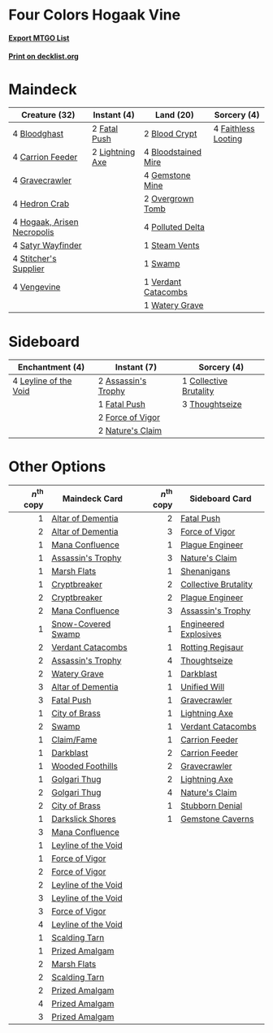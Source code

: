 # Four Colors Hogaak Vine

#### [Export MTGO List](../collection/Four%20Colors%20Hogaak%20Vine/Four%20Colors%20Hogaak%20Vine.txt)
#### [Print on decklist.org](http://decklist.org/?deckmain=2%09Blood%20Crypt%0A4%09Bloodghast%0A4%09Bloodstained%20Mire%0A4%09Carrion%20Feeder%0A4%09Faithless%20Looting%0A2%09Fatal%20Push%0A4%09Gemstone%20Mine%0A4%09Gravecrawler%0A4%09Hedron%20Crab%0A4%09Hogaak,%20Arisen%20Necropolis%0A2%09Lightning%20Axe%0A2%09Overgrown%20Tomb%0A4%09Polluted%20Delta%0A4%09Satyr%20Wayfinder%0A1%09Steam%20Vents%0A4%09Stitcher's%20Supplier%0A1%09Swamp%0A4%09Vengevine%0A1%09Verdant%20Catacombs%0A1%09Watery%20Grave&deckside=2%09Assassin's%20Trophy%0A1%09Collective%20Brutality%0A1%09Fatal%20Push%0A2%09Force%20of%20Vigor%0A4%09Leyline%20of%20the%20Void%0A2%09Nature's%20Claim%0A3%09Thoughtseize)
# Maindeck

|                                            Creature (32)                                             |                                       Instant (4)                                        |                                          Land (20)                                           |                                         Sorcery (4)                                          |
|------------------------------------------------------------------------------------------------------|------------------------------------------------------------------------------------------|----------------------------------------------------------------------------------------------|----------------------------------------------------------------------------------------------|
|4 [Bloodghast](http://gatherer.wizards.com/Pages/Card/Details.aspx?multiverseid=438648)               |2 [Fatal Push](http://gatherer.wizards.com/Pages/Card/Details.aspx?multiverseid=423724)   |2 [Blood Crypt](http://gatherer.wizards.com/Pages/Card/Details.aspx?multiverseid=97102)       |4 [Faithless Looting](http://gatherer.wizards.com/Pages/Card/Details.aspx?multiverseid=389512)|
|4 [Carrion Feeder](http://gatherer.wizards.com/Pages/Card/Details.aspx?multiverseid=210133)           |2 [Lightning Axe](http://gatherer.wizards.com/Pages/Card/Details.aspx?multiverseid=409925)|4 [Bloodstained Mire](http://gatherer.wizards.com/Pages/Card/Details.aspx?multiverseid=405094)|                                                                                              |
|4 [Gravecrawler](http://gatherer.wizards.com/Pages/Card/Details.aspx?multiverseid=409635)             |                                                                                          |4 [Gemstone Mine](http://gatherer.wizards.com/Pages/Card/Details.aspx?multiverseid=109761)    |                                                                                              |
|4 [Hedron Crab](http://gatherer.wizards.com/Pages/Card/Details.aspx?multiverseid=180348)              |                                                                                          |2 [Overgrown Tomb](http://gatherer.wizards.com/Pages/Card/Details.aspx?multiverseid=405103)   |                                                                                              |
|4 [Hogaak, Arisen Necropolis](http://gatherer.wizards.com/Pages/Card/Details.aspx?multiverseid=464151)|                                                                                          |4 [Polluted Delta](http://gatherer.wizards.com/Pages/Card/Details.aspx?multiverseid=405104)   |                                                                                              |
|4 [Satyr Wayfinder](http://gatherer.wizards.com/Pages/Card/Details.aspx?multiverseid=378508)          |                                                                                          |1 [Steam Vents](http://gatherer.wizards.com/Pages/Card/Details.aspx?multiverseid=405109)      |                                                                                              |
|4 [Stitcher's Supplier](http://gatherer.wizards.com/Pages/Card/Details.aspx?multiverseid=447257)      |                                                                                          |1 [Swamp](http://gatherer.wizards.com/Pages/Card/Details.aspx?multiverseid=439858)            |                                                                                              |
|4 [Vengevine](http://gatherer.wizards.com/Pages/Card/Details.aspx?multiverseid=457124)                |                                                                                          |1 [Verdant Catacombs](http://gatherer.wizards.com/Pages/Card/Details.aspx?multiverseid=405113)|                                                                                              |
|                                                                                                      |                                                                                          |1 [Watery Grave](http://gatherer.wizards.com/Pages/Card/Details.aspx?multiverseid=405114)     |                                                                                              |


# Sideboard

|                                        Enchantment (4)                                         |                                         Instant (7)                                          |                                           Sorcery (4)                                           |
|------------------------------------------------------------------------------------------------|----------------------------------------------------------------------------------------------|-------------------------------------------------------------------------------------------------|
|4 [Leyline of the Void](http://gatherer.wizards.com/Pages/Card/Details.aspx?multiverseid=107682)|2 [Assassin's Trophy](http://gatherer.wizards.com/Pages/Card/Details.aspx?multiverseid=452902)|1 [Collective Brutality](http://gatherer.wizards.com/Pages/Card/Details.aspx?multiverseid=414380)|
|                                                                                                |1 [Fatal Push](http://gatherer.wizards.com/Pages/Card/Details.aspx?multiverseid=423724)       |3 [Thoughtseize](http://gatherer.wizards.com/Pages/Card/Details.aspx?multiverseid=438676)        |
|                                                                                                |2 [Force of Vigor](http://gatherer.wizards.com/Pages/Card/Details.aspx?multiverseid=464113)   |                                                                                                 |
|                                                                                                |2 [Nature's Claim](http://gatherer.wizards.com/Pages/Card/Details.aspx?multiverseid=382316)   |                                                                                                 |


# Other Options

|*n*<sup>th</sup> copy|                                        Maindeck Card                                         |*n*<sup>th</sup> copy|                                        Sideboard Card                                         |
|--------------------:|----------------------------------------------------------------------------------------------|--------------------:|-----------------------------------------------------------------------------------------------|
|                    1|[Altar of Dementia](http://gatherer.wizards.com/Pages/Card/Details.aspx?multiverseid=382212)  |                    2|[Fatal Push](http://gatherer.wizards.com/Pages/Card/Details.aspx?multiverseid=423724)          |
|                    2|[Altar of Dementia](http://gatherer.wizards.com/Pages/Card/Details.aspx?multiverseid=382212)  |                    3|[Force of Vigor](http://gatherer.wizards.com/Pages/Card/Details.aspx?multiverseid=464113)      |
|                    1|[Mana Confluence](http://gatherer.wizards.com/Pages/Card/Details.aspx?multiverseid=409573)    |                    1|[Plague Engineer](http://gatherer.wizards.com/Pages/Card/Details.aspx?multiverseid=464049)     |
|                    1|[Assassin's Trophy](http://gatherer.wizards.com/Pages/Card/Details.aspx?multiverseid=452902)  |                    3|[Nature's Claim](http://gatherer.wizards.com/Pages/Card/Details.aspx?multiverseid=382316)      |
|                    1|[Marsh Flats](http://gatherer.wizards.com/Pages/Card/Details.aspx?multiverseid=405101)        |                    1|[Shenanigans](http://gatherer.wizards.com/Pages/Card/Details.aspx?multiverseid=464095)         |
|                    1|[Cryptbreaker](http://gatherer.wizards.com/Pages/Card/Details.aspx?multiverseid=414381)       |                    2|[Collective Brutality](http://gatherer.wizards.com/Pages/Card/Details.aspx?multiverseid=414380)|
|                    2|[Cryptbreaker](http://gatherer.wizards.com/Pages/Card/Details.aspx?multiverseid=414381)       |                    2|[Plague Engineer](http://gatherer.wizards.com/Pages/Card/Details.aspx?multiverseid=464049)     |
|                    2|[Mana Confluence](http://gatherer.wizards.com/Pages/Card/Details.aspx?multiverseid=409573)    |                    3|[Assassin's Trophy](http://gatherer.wizards.com/Pages/Card/Details.aspx?multiverseid=452902)   |
|                    1|[Snow-Covered Swamp](http://gatherer.wizards.com/Pages/Card/Details.aspx?multiverseid=121256) |                    1|[Engineered Explosives](http://gatherer.wizards.com/Pages/Card/Details.aspx?multiverseid=50139)|
|                    2|[Verdant Catacombs](http://gatherer.wizards.com/Pages/Card/Details.aspx?multiverseid=405113)  |                    1|[Rotting Regisaur](http://gatherer.wizards.com/Pages/Card/Details.aspx?multiverseid=466865)    |
|                    2|[Assassin's Trophy](http://gatherer.wizards.com/Pages/Card/Details.aspx?multiverseid=452902)  |                    4|[Thoughtseize](http://gatherer.wizards.com/Pages/Card/Details.aspx?multiverseid=438676)        |
|                    2|[Watery Grave](http://gatherer.wizards.com/Pages/Card/Details.aspx?multiverseid=405114)       |                    1|[Darkblast](http://gatherer.wizards.com/Pages/Card/Details.aspx?multiverseid=456055)           |
|                    3|[Altar of Dementia](http://gatherer.wizards.com/Pages/Card/Details.aspx?multiverseid=382212)  |                    1|[Unified Will](http://gatherer.wizards.com/Pages/Card/Details.aspx?multiverseid=193456)        |
|                    3|[Fatal Push](http://gatherer.wizards.com/Pages/Card/Details.aspx?multiverseid=423724)         |                    1|[Gravecrawler](http://gatherer.wizards.com/Pages/Card/Details.aspx?multiverseid=409635)        |
|                    1|[City of Brass](http://gatherer.wizards.com/Pages/Card/Details.aspx?multiverseid=4178)        |                    1|[Lightning Axe](http://gatherer.wizards.com/Pages/Card/Details.aspx?multiverseid=409925)       |
|                    2|[Swamp](http://gatherer.wizards.com/Pages/Card/Details.aspx?multiverseid=439858)              |                    1|[Verdant Catacombs](http://gatherer.wizards.com/Pages/Card/Details.aspx?multiverseid=405113)   |
|                    1|[Claim/Fame](http://gatherer.wizards.com/Pages/Card/Details.aspx?multiverseid=430839)         |                    1|[Carrion Feeder](http://gatherer.wizards.com/Pages/Card/Details.aspx?multiverseid=210133)      |
|                    1|[Darkblast](http://gatherer.wizards.com/Pages/Card/Details.aspx?multiverseid=456055)          |                    2|[Carrion Feeder](http://gatherer.wizards.com/Pages/Card/Details.aspx?multiverseid=210133)      |
|                    1|[Wooded Foothills](http://gatherer.wizards.com/Pages/Card/Details.aspx?multiverseid=405116)   |                    2|[Gravecrawler](http://gatherer.wizards.com/Pages/Card/Details.aspx?multiverseid=409635)        |
|                    1|[Golgari Thug](http://gatherer.wizards.com/Pages/Card/Details.aspx?multiverseid=292953)       |                    2|[Lightning Axe](http://gatherer.wizards.com/Pages/Card/Details.aspx?multiverseid=409925)       |
|                    2|[Golgari Thug](http://gatherer.wizards.com/Pages/Card/Details.aspx?multiverseid=292953)       |                    4|[Nature's Claim](http://gatherer.wizards.com/Pages/Card/Details.aspx?multiverseid=382316)      |
|                    2|[City of Brass](http://gatherer.wizards.com/Pages/Card/Details.aspx?multiverseid=4178)        |                    1|[Stubborn Denial](http://gatherer.wizards.com/Pages/Card/Details.aspx?multiverseid=386673)     |
|                    1|[Darkslick Shores](http://gatherer.wizards.com/Pages/Card/Details.aspx?multiverseid=209400)   |                    1|[Gemstone Caverns](http://gatherer.wizards.com/Pages/Card/Details.aspx?multiverseid=122094)    |
|                    3|[Mana Confluence](http://gatherer.wizards.com/Pages/Card/Details.aspx?multiverseid=409573)    |                     |                                                                                               |
|                    1|[Leyline of the Void](http://gatherer.wizards.com/Pages/Card/Details.aspx?multiverseid=107682)|                     |                                                                                               |
|                    1|[Force of Vigor](http://gatherer.wizards.com/Pages/Card/Details.aspx?multiverseid=464113)     |                     |                                                                                               |
|                    2|[Force of Vigor](http://gatherer.wizards.com/Pages/Card/Details.aspx?multiverseid=464113)     |                     |                                                                                               |
|                    2|[Leyline of the Void](http://gatherer.wizards.com/Pages/Card/Details.aspx?multiverseid=107682)|                     |                                                                                               |
|                    3|[Leyline of the Void](http://gatherer.wizards.com/Pages/Card/Details.aspx?multiverseid=107682)|                     |                                                                                               |
|                    3|[Force of Vigor](http://gatherer.wizards.com/Pages/Card/Details.aspx?multiverseid=464113)     |                     |                                                                                               |
|                    4|[Leyline of the Void](http://gatherer.wizards.com/Pages/Card/Details.aspx?multiverseid=107682)|                     |                                                                                               |
|                    1|[Scalding Tarn](http://gatherer.wizards.com/Pages/Card/Details.aspx?multiverseid=405107)      |                     |                                                                                               |
|                    1|[Prized Amalgam](http://gatherer.wizards.com/Pages/Card/Details.aspx?multiverseid=410014)     |                     |                                                                                               |
|                    2|[Marsh Flats](http://gatherer.wizards.com/Pages/Card/Details.aspx?multiverseid=405101)        |                     |                                                                                               |
|                    2|[Scalding Tarn](http://gatherer.wizards.com/Pages/Card/Details.aspx?multiverseid=405107)      |                     |                                                                                               |
|                    2|[Prized Amalgam](http://gatherer.wizards.com/Pages/Card/Details.aspx?multiverseid=410014)     |                     |                                                                                               |
|                    4|[Prized Amalgam](http://gatherer.wizards.com/Pages/Card/Details.aspx?multiverseid=410014)     |                     |                                                                                               |
|                    3|[Prized Amalgam](http://gatherer.wizards.com/Pages/Card/Details.aspx?multiverseid=410014)     |                     |                                                                                               |

